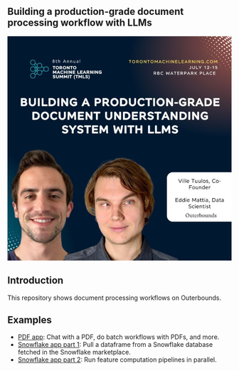 ## Building a production-grade document processing workflow with LLMs

![](./tmls-doc.jpeg)

## Introduction

This repository shows document processing workflows on Outerbounds. 

## Examples
- [PDF app](pdf-app/README.md): Chat with a PDF, do batch workflows with PDFs, and more.
- [Snowflake app part 1](01-snowflake/README.md): Pull a dataframe from a Snowflake database fetched in the Snowflake marketplace.
- [Snowflake app part 2](02-snowflake/README.md): Run feature computation pipelines in parallel.
